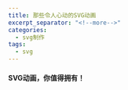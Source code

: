 ```yaml
---
title: 那些令人心动的SVG动画
excerpt_separator: "<!--more-->"
categories: 
  - svg制作
tags:
  - svg
---
```

#### SVG动画，你值得拥有！

<!--more-->